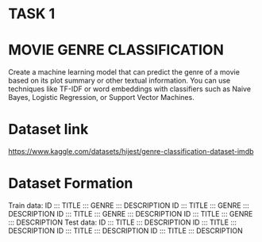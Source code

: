 # TASK 1
# MOVIE GENRE CLASSIFICATION
Create a machine learning model that can predict the genre of a
movie based on its plot summary or other textual information. You
can use techniques like TF-IDF or word embeddings with classifiers
such as Naive Bayes, Logistic Regression, or Support Vector
Machines.
# Dataset link 
https://www.kaggle.com/datasets/hijest/genre-classification-dataset-imdb
# Dataset Formation
 Train data:
ID ::: TITLE ::: GENRE ::: DESCRIPTION
ID ::: TITLE ::: GENRE ::: DESCRIPTION
ID ::: TITLE ::: GENRE ::: DESCRIPTION
ID ::: TITLE ::: GENRE ::: DESCRIPTION
Test data:
ID ::: TITLE ::: DESCRIPTION
ID ::: TITLE ::: DESCRIPTION
ID ::: TITLE ::: DESCRIPTION
ID ::: TITLE ::: DESCRIPTION
